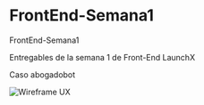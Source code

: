 # FrontEnd-Semana1
FrontEnd-Semana1

Entregables de la semana 1 de Front-End LaunchX

Caso abogadobot


![Wireframe UX](https://user-images.githubusercontent.com/99062113/156676834-8925db8b-c0a1-43f9-82ca-a60b3ae83a34.jpg)

